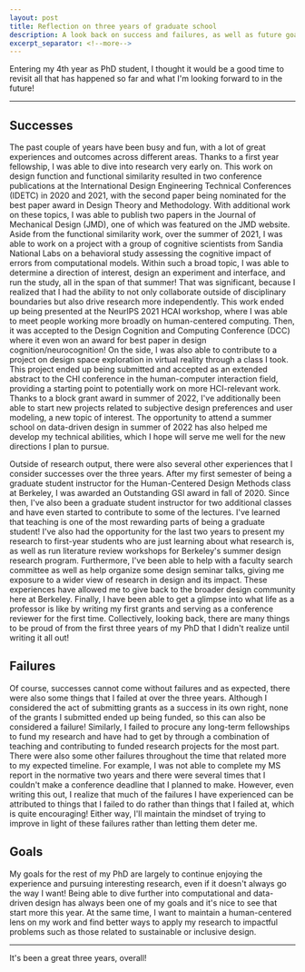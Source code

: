 ```yaml
---
layout: post
title: Reflection on three years of graduate school
description: A look back on success and failures, as well as future goals
excerpt_separator: <!--more-->
---
```

Entering my 4th year as PhD student, I thought it would be a good time to revisit all that has happened so far and what I'm looking forward to in the future!
<!--more-->

---

## Successes
The past couple of years have been busy and fun, with a lot of great experiences and outcomes across different areas. Thanks to a first year fellowship, I was able to dive into research very early on. This work on design function and functional similarity resulted in two conference publications at the International Design Engineering Technical Conferences (IDETC) in 2020 and 2021, with the second paper being nominated for the best paper award in Design Theory and Methodology. With additional work on these topics, I was able to publish two papers in the Journal of Mechanical Design (JMD), one of which was featured on the JMD website. Aside from the functional similarity work, over the summer of 2021, I was able to work on a project with a group of cognitive scientists from Sandia National Labs on a behavioral study assessing the cognitive impact of errors from computational models. Within such a broad topic, I was able to determine a direction of interest, design an experiment and interface, and run the study, all in the span of that summer! That was significant, because I realized that I had the ability to not only collaborate outside of disciplinary boundaries but also drive research more independently. This work ended up being presented at the NeurIPS 2021 HCAI workshop, where I was able to meet people working more broadly on human-centered computing. Then, it was accepted to the Design Cognition and Computing Conference (DCC) where it even won an award for best paper in design cognition/neurocognition! On the side, I was also able to contribute to a project on design space exploration in virtual reality through a class I took. This project ended up being submitted and accepted as an extended abstract to the CHI conference in the human-computer interaction field, providing a starting point to potentially work on more HCI-relevant work. Thanks to a block grant award in summer of 2022, I've additionally been able to start new projects related to subjective design preferences and user modeling, a new topic of interest. The opportunity to attend a summer school on data-driven design in summer of 2022 has also helped me develop my technical abilities, which I hope will serve me well for the new directions I plan to pursue. 

Outside of research output, there were also several other experiences that I consider successes over the three years. After my first semester of being a graduate student instructor for the Human-Centered Design Methods class at Berkeley, I was awarded an Outstanding GSI award in fall of 2020. Since then, I've also been a graduate student instructor for two additional classes and have even started to contribute to some of the lectures. I've learned that teaching is one of the most rewarding parts of being a graduate student! I've also had the opportunity for the last two years to present my research to first-year students who are just learning about what research is, as well as run literature review workshops for Berkeley's summer design research program. Furthermore, I've been able to help with a faculty search committee as well as help organize some design seminar talks, giving me exposure to a wider view of research in design and its impact. These experiences have allowed me to give back to the broader design community here at Berkeley. Finally, I have been able to get a glimpse into what life as a professor is like by writing my first grants and serving as a conference reviewer for the first time. Collectively, looking back, there are many things to be proud of from the first three years of my PhD that I didn't realize until writing it all out! 

## Failures
Of course, successes cannot come without failures and as expected, there were also some things that I failed at over the three years. Although I considered the act of submitting grants as a success in its own right, none of the grants I submitted ended up being funded, so this can also be considered a failure! Similarly, I failed to procure any long-term fellowships to fund my research and have had to get by through a combination of teaching and contributing to funded research projects for the most part. There were also some other failures throughout the time that related more to my expected timeline. For example, I was not able to complete my MS report in the normative two years and there were several times that I couldn't make a conference deadline that I planned to make. However, even writing this out, I realize that much of the failures I have experienced can be attributed to things that I failed to do rather than things that I failed at, which is quite encouraging! Either way, I'll maintain the mindset of trying to improve in light of these failures rather than letting them deter me. 

## Goals
My goals for the rest of my PhD are largely to continue enjoying the experience and pursuing interesting research, even if it doesn't always go the way I want! Being able to dive further into computational and data-driven design has always been one of my goals and it's nice to see that start more this year. At the same time, I want to maintain a human-centered lens on my work and find better ways to apply my research to impactful problems such as those related to sustainable or inclusive design. 

---

It's been a great three years, overall!